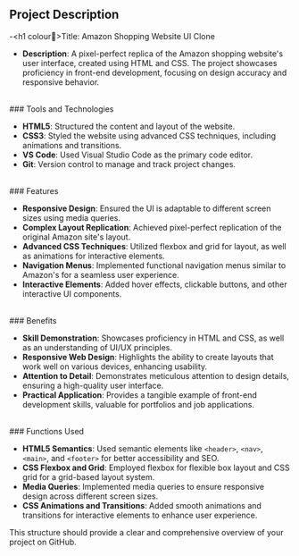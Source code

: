 
<h2> Project Description</h2>

-<h1 colour📘>Title: Amazon Shopping Website UI Clone</h1>
- **Description**: A pixel-perfect replica of the Amazon shopping website's user interface, created using HTML and CSS. The project showcases proficiency in front-end development, focusing on design accuracy and responsive behavior.
<br>
### Tools and Technologies

- **HTML5**: Structured the content and layout of the website.
- **CSS3**: Styled the website using advanced CSS techniques, including animations and transitions.
- **VS Code**: Used Visual Studio Code as the primary code editor.
- **Git**: Version control to manage and track project changes.
<br>
### Features

- **Responsive Design**: Ensured the UI is adaptable to different screen sizes using media queries.
- **Complex Layout Replication**: Achieved pixel-perfect replication of the original Amazon site's layout.
- **Advanced CSS Techniques**: Utilized flexbox and grid for layout, as well as animations for interactive elements.
- **Navigation Menus**: Implemented functional navigation menus similar to Amazon's for a seamless user experience.
- **Interactive Elements**: Added hover effects, clickable buttons, and other interactive UI components.
<br>
### Benefits

- **Skill Demonstration**: Showcases proficiency in HTML and CSS, as well as an understanding of UI/UX principles.
- **Responsive Web Design**: Highlights the ability to create layouts that work well on various devices, enhancing usability.
- **Attention to Detail**: Demonstrates meticulous attention to design details, ensuring a high-quality user interface.
- **Practical Application**: Provides a tangible example of front-end development skills, valuable for portfolios and job applications.
<br>
### Functions Used

- **HTML5 Semantics**: Used semantic elements like `<header>`, `<nav>`, `<main>`, and `<footer>` for better accessibility and SEO.
- **CSS Flexbox and Grid**: Employed flexbox for flexible box layout and CSS grid for a grid-based layout system.
- **Media Queries**: Implemented media queries to ensure responsive design across different screen sizes.
- **CSS Animations and Transitions**: Added smooth animations and transitions for interactive elements to enhance user experience.

This structure should provide a clear and comprehensive overview of your project on GitHub.
